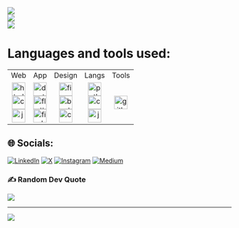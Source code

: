 
![](https://github-readme-streak-stats.herokuapp.com/?user=PranavPaliwal&theme=dark&hide_border=false)<br/>
![](https://github-readme-stats.vercel.app/api?username=PranavPaliwal&theme=dark&hide_border=false&include_all_commits=false&count_private=false)<br/>
![](https://github-readme-stats.vercel.app/api/top-langs/?username=PranavPaliwal&theme=dark&hide_border=false&include_all_commits=false&count_private=false&layout=compact)


<h1>Languages and tools used:</h1>
<table align="center">
<tbody>
<tr>
<td align="center">Web</td>
<td align="center">App</td>
<td align="center">Design</td>
<td align="center">Langs</td>
<td align="center">Tools</td>
</tr>
<tr>
<td style="text-align:center">
    <img src="https://img.shields.io/badge/--black?logo=html5&logoColor=f5f5f5" alt="html" title="HTML" height="30"> <br>
    <img src="https://img.shields.io/badge/--black?logo=css3" alt="css" title="CSS" height="30"> <br>
    <img src="https://img.shields.io/badge/--black?logo=javascript&logoColor=f5f5f5" alt="js" title="JavaScript" height="30">
</td>
<td style="text-align:center">
    <img src="https://img.shields.io/badge/--black?logo=dart&logoColor=f5f5f5" alt="dart" title="Dart" height="30"> <br>
    <img src="https://img.shields.io/badge/--black?logo=FLUTTER&logoColor=f5f5f5" alt="flutter" title="Flutter" height="30"> <br>
    <img src="https://img.shields.io/badge/--black?logo=firebase&logoColor=f5f5f5" alt="firebase" title="Firebase" height="30">
</td>
<td style="text-align:center">
        <img src="https://img.shields.io/badge/--black?logo=figma&logoColor=f5f5f5" alt="figma" title="Figma" height="30"> <br>
        <img src="https://img.shields.io/badge/--black?logo=blender&logoColor=f5f5f5" alt="bart" title="Blender" height="30"> <br>
        <img src="https://img.shields.io/badge/--black?logo=canva&logoColor=f5f5f5" alt="canva" title="Canva" height="30"> <br>
</td>
<td style="text-align:center">
    <img src="https://img.shields.io/badge/--black?logo=python&logoColor=f5f5f5" alt="python" title="Python" height="30"> <br>
    <img src="https://img.shields.io/badge/--black?logo=c&logoColor=f5f5f5" alt="c" title="C" height="30"> <br>
    <img src="https://img.shields.io/badge/--black?logo=JAVA&logoColor=f5f5f5" alt="java" title="Java" height="30"> <br>
</td>

<td style="text-align:center">
    <img src="https://img.shields.io/badge/--black?logo=github&logoColor=f5f5f5" alt="github" title="GitHub" height="30"> <br>
</td>
</tr>
</tbody>
</table>
<be>

## 🌐 Socials:
[![LinkedIn](https://img.shields.io/badge/LinkedIn-%230077B5.svg?logo=linkedin&logoColor=white)](https://www.linkedin.com/in/pranav-paliwal-a21683231/)
[![X](https://img.shields.io/badge/X-black.svg?logo=X&logoColor=white)](https://x.com/PranavPaliwal)
[![Instagram](https://img.shields.io/badge/Instagram-%23E4405F.svg?logo=Instagram&logoColor=white)](https://instagram.com/just_pranavv)
[![Medium](https://img.shields.io/badge/Medium-12100E?logo=medium&logoColor=white)](https://medium.com/@Pranavpaliwal)

### ✍️ Random Dev Quote
![](https://quotes-github-readme.vercel.app/api?type=horizontal&theme=dark)


---
[![](https://visitcount.itsvg.in/api?id=PranavPaliwal&icon=10&color=13)](https://visitcount.itsvg.in)

<!-- Proudly created with GPRM ( https://gprm.itsvg.in ) -->
